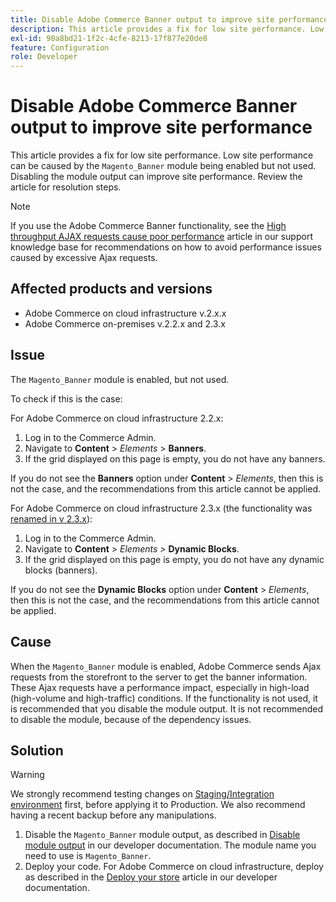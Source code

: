 ```yaml
---
title: Disable Adobe Commerce Banner output to improve site performance
description: This article provides a fix for low site performance. Low site performance can be caused by the `Magento_Banner` module being enabled but not used. Disabling the module output can improve site performance. Review the article for resolution steps.
exl-id: 90a8bd21-1f2c-4cfe-8213-17f877e20de8
feature: Configuration
role: Developer
---
```

# Disable Adobe Commerce Banner output to improve site performance

This article provides a fix for low site performance. Low site performance can be caused by the `Magento_Banner` module being enabled but not used. Disabling the module output can improve site performance. Review the article for resolution steps.

>[!NOTE]
>
>If you use the Adobe Commerce Banner functionality, see the [High throughput AJAX requests cause poor performance](/help/troubleshooting/miscellaneous/high-throughput-ajax-requests-cause-poor-performance.md) article in our support knowledge base for recommendations on how to avoid performance issues caused by excessive Ajax requests.

## Affected products and versions

* Adobe Commerce on cloud infrastructure v.2.x.x
* Adobe Commerce on-premises v.2.2.x and 2.3.x

## Issue

The `Magento_Banner` module is enabled, but not used.

To check if this is the case:

For Adobe Commerce on cloud infrastructure 2.2.x:

1. Log in to the Commerce Admin.
1. Navigate to **Content** > *Elements* > **Banners**.
1. If the grid displayed on this page is empty, you do not have any banners.

If you do not see the **Banners** option under **Content** > *Elements*, then this is not the case, and the recommendations from this article cannot be applied.

For Adobe Commerce on cloud infrastructure 2.3.x (the functionality was [renamed in v 2.3.x](https://commerce-docs.github.io/devdocs-archive/2.3/guides/v2.3/release-notes/ReleaseNotes2.3.0Commerce.html#banner-now-dynamic-block)):

1. Log in to the Commerce Admin.
1. Navigate to **Content** > *Elements >*  **Dynamic Blocks**.
1. If the grid displayed on this page is empty, you do not have any dynamic blocks (banners).

If you do not see the **Dynamic Blocks** option under **Content** > *Elements*, then this is not the case, and the recommendations from this article cannot be applied.

## Cause

When the `Magento_Banner` module is enabled, Adobe Commerce sends Ajax requests from the storefront to the server to get the banner information. These Ajax requests have a performance impact, especially in high-load (high-volume and high-traffic) conditions. If the functionality is not used, it is recommended that you disable the module output. It is not recommended to disable the module, because of the dependency issues.

## Solution

>[!WARNING]
>
>We strongly recommend testing changes on [Staging/Integration environment](/help/announcements/adobe-commerce-announcements/integration-environment-enhancement-request-pro-and-starter.md) first, before applying it to Production. We also recommend having a recent backup before any manipulations.

1. Disable the `Magento_Banner` module output, as described in [Disable module output](https://experienceleague.adobe.com/en/docs/commerce-operations/configuration-guide/files/disable-module-output) in our developer documentation. The module name you need to use is `Magento_Banner`.
1. Deploy your code. For Adobe Commerce on cloud infrastructure, deploy as described in the [Deploy your store](https://experienceleague.adobe.com/en/docs/commerce-cloud-service/user-guide/develop/deploy/staging-production) article in our developer documentation.
